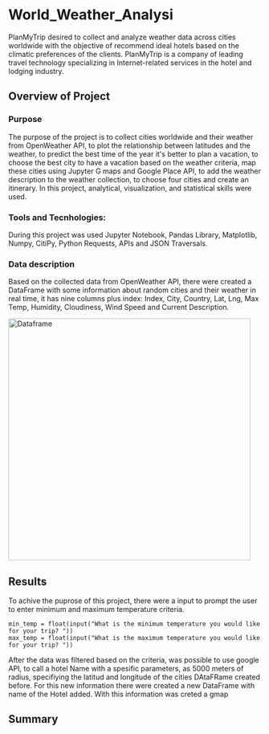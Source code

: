 # World_Weather_Analysi
PlanMyTrip desired to collect and analyze weather data across cities worldwide with the objective of recommend ideal hotels based on the climatic preferences of the clients. PlanMyTrip  is a company of leading travel technology specializing in Internet-related services in the hotel and lodging industry.

## Overview of Project 
### Purpose 
The purpose of the project is to collect cities worldwide and their weather from OpenWeather API, to plot the relationship between latitudes and the weather, to predict the best time of the year it's better to plan a vacation, to choose the best city to have a vacation based on the weather criteria, map these cities using Jupyter G maps and Google Place API, to add the weather description to the weather collection, to choose four cities and create an itinerary. In this project, analytical, visualization, and statistical skills were used.


### Tools and Tecnhologies: 
During this project was used  Jupyter Notebook, Pandas Library, Matplotlib, Numpy, CitiPy, Python Requests, APIs and JSON Traversals.

### Data description
Based on the collected data from OpenWeather API, there were created a DataFrame with some information about random cities and their weather in real time, it has nine columns plus index:
Index, City, Country, Lat, Lng, Max Temp, Humidity, Cloudiness, Wind Speed and Current Description.

<img width="482" alt="Dataframe" src="https://user-images.githubusercontent.com/96165500/184736233-0467268f-f1f9-4aeb-a7e0-bbcf059f779d.png">

## Results 
To achive the puprose of this project, there were a input to prompt the user to enter minimum and maximum temperature criteria.

    min_temp = float(input("What is the minimum temperature you would like for your trip? "))
    max_temp = float(input("What is the maximum temperature you would like for your trip? "))
    
After the data was filtered based on the criteria, was possible to use google API, to call a hotel Name with a spesific parameters, as 5000 meters of radius, specifiying the latitud and longitude of the cities DAtaFRame created before. For this new information there were created a new DataFrame with name of the Hotel added.
With this information was creted a gmap 


## Summary
